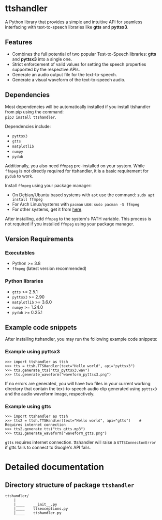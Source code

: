 # ttshandler
A Python library that provides a simple and intuitive API for seamless interfacing with text-to-speech libraries like **gtts** and **pyttsx3**.

## Features
* Combines the full potential of two popular Test-to-Speech libraries: **gtts** and **pyttsx3** into a single one.
* Strict enforcement of valid values for setting the speech properties supported by the respective APIs.
* Generate an audio output file for the text-to-speech.
* Generate a visual waveform of the text-to-speech audio.

## Dependencies
Most dependencies will be automatically installed if you install ttshandler from pip using the command:    
```pip3 install ttshandler```.

Dependencies include:
* ```pyttsx3```
* ```gtts```
* ```matplotlib```
* ```numpy```
* ```pydub```

Additionally, you also need ```ffmpeg``` pre-installed on your system. While ```ffmpeg``` is not directly
required for ttshandler, it is a basic requirement for ```pydub``` to work.   

Install ```ffmpeg``` using your package manager:
* On Debian/Ubuntu based systems with ```apt``` use the command: ```sudo apt install ffmpeg```
* For Arch Linux/systems with ```pacman``` use: ```sudo pacman -S ffmpeg```
* For other systems, get it from [here](https://www.ffmpeg.org/download.html).

After installing, add ```ffmpeg``` to the system's PATH variable. This process is not required if you
installed ```ffmpeg``` using your package manager.    


## Version Requirements
### Executables
* Python >= 3.8
* ```ffmpeg``` (latest version recommended)
### Python libraries
* ```gtts``` >= 2.5.1
* ```pyttsx3``` >= 2.90
* ```matplotlib``` >= 3.6.0
* ```numpy``` >= 1.24.0
* ```pydub``` >= 0.25.1

## Example code snippets
After installing ttshandler, you may run the following example code snippets:
### Example using pyttsx3
```
>>> import ttshandler as ttsh
>>> tts = ttsh.TTSHandler(text="Hello world", api="pyttsx3")
>>> tts.generate_tts("tts_pyttsx3.wav")
>>> tts.generate_waveform("waveform_pyttsx3.png")
```
If no errors are generated, you will have two files in your current working directory that contain
the text-to-speech audio clip generated using ```pyttsx3``` and the audio waveform image, respectively.

### Example using gtts
```
>>> import ttshandler as ttsh
>>> tts2 = ttsh.TTSHandler(text="Hello world", api="gtts")    # Requires internet connection
>>> tts2.generate_tts("tts_gtts.mp3")
>>> tts2.generate_waveform("waveform_gtts.png")
```
```gtts``` requires internet connection. ttshandler will raise a ```GTTSConnectonError``` if gtts fails to connect to Google's API fails.


# Detailed documentation
## Directory structure of package ```ttshandler```
```
ttshandler/
    |
    |____    __init__.py
    |____    ttsexceptions.py
    |____    ttshandler.py
```

